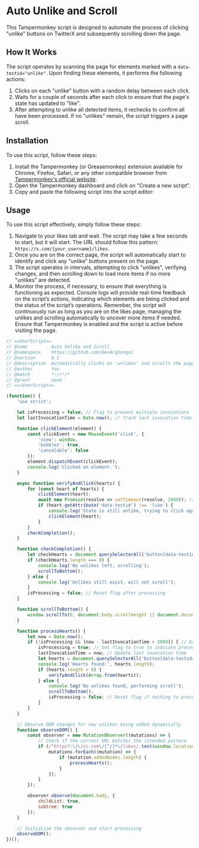 # Auto Unlike and Scroll

This Tampermonkey script is designed to automate the process of clicking "unlike" buttons on TwitterX and subsequently scrolling down the page.

## How It Works

The script operates by scanning the page for elements marked with a `data-testid="unlike"`. Upon finding these elements, it performs the following actions:
1. Clicks on each "unlike" button with a random delay between each click.
2. Waits for a couple of seconds after each click to ensure that the page's state has updated to "like".
3. After attempting to unlike all detected items, it rechecks to confirm all have been processed. If no "unlikes" remain, the script triggers a page scroll.

## Installation

To use this script, follow these steps:
1. Install the Tampermonkey (or Greasemonkey) extension available for Chrome, Firefox, Safari, or any other compatible browser from [Tampermonkey's official website](https://www.tampermonkey.net/).
2. Open the Tampermonkey dashboard and click on "Create a new script".
3. Copy and paste the following script into the script editor:

## Usage

To use this script effectively, simply follow these steps:
1. Navigate to your likes tab and wait. The script may take a few seconds to start, but it will start. The URL should follow this pattern: `https://x.com/{your_username}/likes`.
2. Once you are on the correct page, the script will automatically start to identify and click any "unlike" buttons present on the page.
3. The script operates in intervals, attempting to click "unlikes", verifying changes, and then scrolling down to load more items if no more "unlikes" are detected.
4. Monitor the process, if necessary, to ensure that everything is functioning as expected. Console logs will provide real-time feedback on the script’s actions, indicating which elements are being clicked and the status of the script’s operations.
Remember, the script will continuously run as long as you are on the likes page, managing the unlikes and scrolling automatically to uncover more items if needed. Ensure that Tampermonkey is enabled and the script is active before visiting the page.


```javascript
// ==UserScript==
// @name         Auto Unlike and Scroll
// @namespace    https://github.com/DevArqSangoi
// @version      0.1
// @description  Automatically clicks on 'unlikes' and scrolls the page
// @author       You
// @match        *://*/*
// @grant        none
// ==/UserScript==

(function() {
    'use strict';

    let isProcessing = false; // Flag to prevent multiple invocations
    let lastInvocationTime = Date.now(); // Track last invocation time for cooldown

    function clickElement(element) {
        const clickEvent = new MouseEvent('click', {
            'view': window,
            'bubbles': true,
            'cancelable': false
        });
        element.dispatchEvent(clickEvent);
        console.log('Clicked on element.');
    }

    async function verifyAndClick(hearts) {
        for (const heart of hearts) {
            clickElement(heart);
            await new Promise(resolve => setTimeout(resolve, 2000)); // Wait to see if state changes
            if (heart.getAttribute('data-testid') !== 'like') {
                console.log('State is still unlike, trying to click again.');
                clickElement(heart);
            }
        }
        checkCompletion();
    }

    function checkCompletion() {
        let checkHearts = document.querySelectorAll('button[data-testid="unlike"]');
        if (checkHearts.length === 0) {
            console.log('No unlikes left, scrolling');
            scrollToBottom();
        } else {
            console.log('Unlikes still exist, will not scroll');
        }
        isProcessing = false; // Reset flag after processing
    }

    function scrollToBottom() {
        window.scrollTo(0, document.body.scrollHeight || document.documentElement.scrollHeight);
    }

    function processHearts() {
        let now = Date.now();
        if (!isProcessing && (now - lastInvocationTime > 5000)) { // Ensure there's a 5-second cooldown
            isProcessing = true; // Set flag to true to indicate processing is ongoing
            lastInvocationTime = now; // Update last invocation time
            let hearts = document.querySelectorAll('button[data-testid="unlike"]');
            console.log('Hearts found:', hearts.length);
            if (hearts.length > 0) {
                verifyAndClick(Array.from(hearts));
            } else {
                console.log('No unlikes found, performing scroll');
                scrollToBottom();
                isProcessing = false; // Reset flag if nothing to process
            }
        }
    }

    // Observe DOM changes for new unlikes being added dynamically
    function observeDOM() {
        const observer = new MutationObserver((mutations) => {
            // Check if the current URL matches the intended pattern
            if (/^https?:\/\/x\.com\/[^/]*\/likes/.test(window.location.href)) {
                mutations.forEach((mutation) => {
                    if (mutation.addedNodes.length) {
                        processHearts();
                    }
                });
            }
        });

        observer.observe(document.body, {
            childList: true,
            subtree: true
        });
    }

    // Initialize the observer and start processing
    observeDOM();
})();
